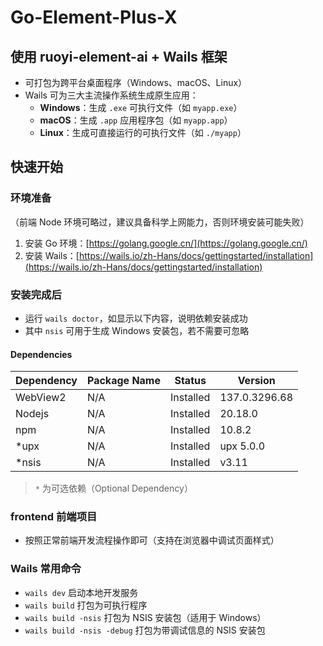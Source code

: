 # Go-Element-Plus-X

## 使用 ruoyi-element-ai + Wails 框架

- 可打包为跨平台桌面程序（Windows、macOS、Linux）
- Wails 可为三大主流操作系统生成原生应用：
    - **Windows**：生成 `.exe` 可执行文件（如 `myapp.exe`）
    - **macOS**：生成 `.app` 应用程序包（如 `myapp.app`）
    - **Linux**：生成可直接运行的可执行文件（如 `./myapp`）

## 快速开始

### 环境准备
（前端 Node 环境可略过，建议具备科学上网能力，否则环境安装可能失败）

1. 安装 Go 环境：[https://golang.google.cn/](https://golang.google.cn/)
2. 安装 Wails：[https://wails.io/zh-Hans/docs/gettingstarted/installation](https://wails.io/zh-Hans/docs/gettingstarted/installation)

### 安装完成后

- 运行 `wails doctor`，如显示以下内容，说明依赖安装成功
- 其中 `nsis` 可用于生成 Windows 安装包，若不需要可忽略

#### Dependencies

| Dependency | Package Name | Status    | Version       |
|------------|--------------|-----------|---------------|
| WebView2   | N/A          | Installed | 137.0.3296.68 |
| Nodejs     | N/A          | Installed | 20.18.0       |
| npm        | N/A          | Installed | 10.8.2        |
| *upx       | N/A          | Installed | upx 5.0.0     |
| *nsis      | N/A          | Installed | v3.11         |

> `*` 为可选依赖（Optional Dependency）


### frontend 前端项目

- 按照正常前端开发流程操作即可（支持在浏览器中调试页面样式）

### Wails 常用命令

- `wails dev` 启动本地开发服务
- `wails build` 打包为可执行程序
- `wails build -nsis` 打包为 NSIS 安装包（适用于 Windows）
- `wails build -nsis -debug` 打包为带调试信息的 NSIS 安装包

